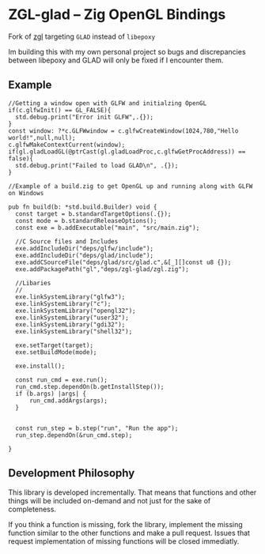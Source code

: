 # ZGL-glad – Zig OpenGL Bindings

Fork of [zgl](https://github.com/ziglibs/zgl) targeting `GLAD` instead of `libepoxy` 

Im building this with my own personal project so bugs and discrepancies between libepoxy and GLAD will only be fixed if I encounter them. 


## Example

```zig
//Getting a window open with GLFW and initialzing OpenGL 
if(c.glfwInit() == GL_FALSE){
  std.debug.print("Error init GLFW",.{});
}
const window: ?*c.GLFWwindow = c.glfwCreateWindow(1024,780,"Hello world!",null,null);
c.glfwMakeContextCurrent(window);
if(gl.gladLoadGL(@ptrCast(gl.gladLoadProc,c.glfwGetProcAddress)) == false){
  std.debug.print("Failed to load GLAD\n", .{});
}

//Example of a build.zig to get OpenGL up and running along with GLFW on Windows

pub fn build(b: *std.build.Builder) void {
  const target = b.standardTargetOptions(.{});
  const mode = b.standardReleaseOptions();
  const exe = b.addExecutable("main", "src/main.zig");
  
  //C Source files and Includes
  exe.addIncludeDir("deps/glfw/include");
  exe.addIncludeDir("deps/glad/include");
  exe.addCSourceFile("deps/glad/src/glad.c",&[_][]const u8 {});
  exe.addPackagePath("gl","deps/zgl-glad/zgl.zig");
  
  //Libaries
  //
  exe.linkSystemLibrary("glfw3");
  exe.linkSystemLibrary("c");
  exe.linkSystemLibrary("opengl32");
  exe.linkSystemLibrary("user32");
  exe.linkSystemLibrary("gdi32");
  exe.linkSystemLibrary("shell32");
 
  exe.setTarget(target);
  exe.setBuildMode(mode);
    
  exe.install();

  const run_cmd = exe.run();
  run_cmd.step.dependOn(b.getInstallStep());
  if (b.args) |args| {
      run_cmd.addArgs(args);
  }

    
  const run_step = b.step("run", "Run the app");
  run_step.dependOn(&run_cmd.step);
 
}
```

## Development Philosophy

This library is developed incrementally. That means that functions and other things will be included on-demand and not just for the sake of completeness.

If you think a function is missing, fork the library, implement the missing function similar to the other functions and make a pull request. Issues that request implementation of missing functions will be closed immediatly.
